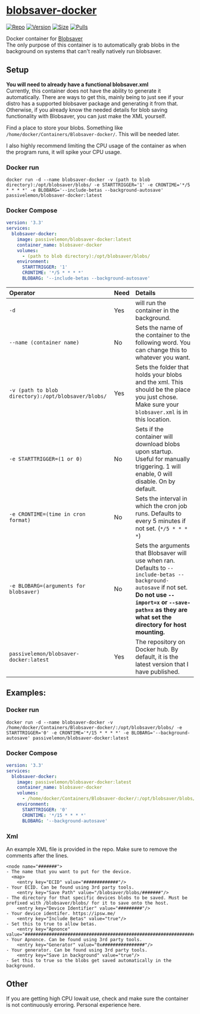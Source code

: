 # [blobsaver-docker](https://github.com/PassiveLemon/blobsaver-docker) </br>

[![Repo](https://img.shields.io/badge/Docker-Repo-007EC6?labelColor-555555&color-007EC6&logo=docker&logoColor=fff&style=flat-square)](https://hub.docker.com/r/passivelemon/blobsaver-docker)
[![Version](https://img.shields.io/docker/v/passivelemon/blobsaver-docker/latest?labelColor-555555&color-007EC6&style=flat-square)](https://hub.docker.com/r/passivelemon/blobsaver-docker)
[![Size](https://img.shields.io/docker/image-size/passivelemon/blobsaver-docker/latest?labelColor-555555&color-007EC6&style=flat-square)](https://hub.docker.com/r/passivelemon/blobsaver-docker)
[![Pulls](https://img.shields.io/docker/pulls/passivelemon/blobsaver-docker?labelColor-555555&color-007EC6&style=flat-square)](https://hub.docker.com/r/passivelemon/blobsaver-docker)

Docker container for [Blobsaver](https://github.com/airsquared/blobsaver)</br>
The only purpose of this container is to automatically grab blobs in the background on systems that can't really natively run blobsaver. </br>

## Setup </br>
<b>You will need to already have a functional blobsaver.xml</b></br>
Currently, this container does not have the ability to generate it automatically. There are ways to get this, mainly being to just see if your distro has a supported blobsaver package and generating it from that. Otherwise, if you already know the needed details for blob saving functionality with Blobsaver, you can just make the XML yourself.</br>

Find a place to store your blobs. Something like `/home/docker/Containers/Blobsaver-docker/`. This will be needed later. </br>

I also highly recommend limiting the CPU usage of the container as when the program runs, it will spike your CPU usage. </br>

### Docker run </br>
```
docker run -d --name blobsaver-docker -v (path to blob directory):/opt/blobsaver/blobs/ -e STARTTRIGGER='1' -e CRONTIME='*/5 * * * *' -e BLOBARG='--include-betas --background-autosave' passivelemon/blobsaver-docker:latest
```

### Docker Compose
```yml
version: '3.3'
services:
  blobsaver-docker:
    image: passivelemon/blobsaver-docker:latest
    container_name: blobsaver-docker
    volumes:
      - (path to blob directory):/opt/blobsaver/blobs/
    environment:
      STARTTRIGGER: '1'
      CRONTIME: '*/5 * * * *'
      BLOBARG: '--include-betas --background-autosave'
```

| Operator | Need | Details |
|:-|:-|:-|
| `-d` | Yes | will run the container in the background. |
| `--name (container name)` | No | Sets the name of the container to the following word. You can change this to whatever you want. |
| `-v (path to blob directory):/opt/blobsaver/blobs/` | Yes | Sets the folder that holds your blobs and the xml. This should be the place you just chose. Make sure your `blobsaver.xml` is in this location. |
| `-e STARTTRIGGER=(1 or 0)` | No | Sets if the container will download blobs upon startup. Useful for manually triggering. 1 will enable, 0 will disable. On by default. |
| `-e CRONTIME=(time in cron format)` | No | Sets the interval in which the cron job runs. Defaults to every 5 minutes if not set. (`*/5 * * * *`) |
| `-e BLOBARG=(arguments for blobsaver)` | No | Sets the arguments that Blobsaver will use when ran. Defaults to `--include-betas --background-autosave` if not set. <b>Do not use `--import=x` or `--save-path=x` as they are what set the directory for host mounting.</b> |
| `passivelemon/blobsaver-docker:latest` | Yes | The repository on Docker hub. By default, it is the latest version that I have published. |

## Examples:
### Docker run
```
docker run -d --name blobsaver-docker -v /home/docker/Containers/Blobsaver-docker/:/opt/blobsaver/blobs/ -e STARTTRIGGER='0' -e CRONTIME='*/15 * * * *' -e BLOBARG='--background-autosave' passivelemon/blobsaver-docker:latest
```
### Docker Compose
```yml
version: '3.3'
services:
  blobsaver-docker:
    image: passivelemon/blobsaver-docker:latest
    container_name: blobsaver-docker
    volumes:
      - /home/docker/Containers/Blobsaver-docker/:/opt/blobsaver/blobs/
    environment:
      STARTTRIGGER: '0'
      CRONTIME: '*/15 * * * *'
      BLOBARG: '--background-autosave'
```

### Xml </br>
An example XML file is provided in the repo. Make sure to remove the comments after the lines. </br>
```
<node name="#######">                                                                                 - The name that you want to put for the device.
  <map>
    <entry key="ECID" value="#############"/>                                                         - Your ECID. Can be found using 3rd party tools.
    <entry key="Save Path" value="/blobsaver/blobs/#######"/>                                         - The directory for that specific devices blobs to be saved. Must be prefixed with /blobsaver/blobs/ for it to save onto the host.
    <entry key="Device Identifier" value="#########"/>                                                - Your device identifer. https://ipsw.me/
    <entry key="Include Betas" value="true"/>                                                         - Set this to true to allow betas.
    <entry key="Apnonce" value="################################################################"/>   - Your Apnonce. Can be found using 3rd party tools.
    <entry key="Generator" value="0x################"/>                                               - Your generator. Can be found using 3rd party tools.
    <entry key="Save in background" value="true"/>                                                    - Set this to true so the blobs get saved automatically in the background.
```

## Other </br>
If you are getting high CPU Iowait use, check and make sure the container is not continuously erroring. Personal experience here.
